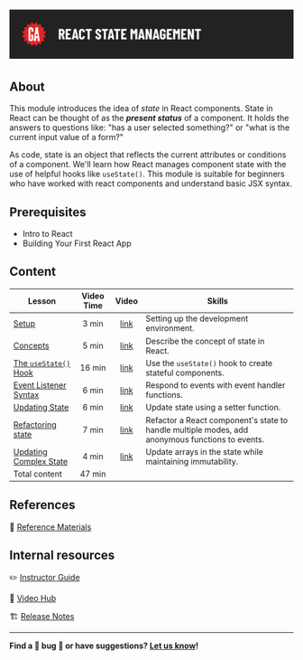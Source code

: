 # ![React State Management](./assets/hero.png)

## About

This module introduces the idea of _state_ in React components. State in React can be thought of as the **_present status_** of a component. It holds the answers to questions like: "has a user selected something?" or "what is the current input value of a form?"

As code, state is an object that reflects the current attributes or conditions of a component. We'll learn how React manages component state with the use of helpful hooks like `useState()`. This module is suitable for beginners who have worked with react components and understand basic JSX syntax.

## Prerequisites

- Intro to React
- Building Your First React App

## Content

| Lesson | Video Time | Video | Skills |
| ------ | :--------: | :---: | ------ |
| [Setup](./setup/README.md)                                   |  3 min | [link](https://generalassembly.wistia.com/medias/97o6fopyj9) | Setting up the development environment.                                                         |
| [Concepts](./concepts/README.md)                             |  5 min | [link](https://generalassembly.wistia.com/medias/5hjwua9qod) | Describe the concept of state in React.                                                         |
| [The `useState()` Hook](./the-use-state-hook/README.md)      | 16 min | [link](https://generalassembly.wistia.com/medias/k6vcan19cw) | Use the `useState()` hook to create stateful components.                                        |
| [Event Listener Syntax](./event-listener-syntax/README.md)   |  6 min | [link](https://generalassembly.wistia.com/medias/5kfplxjj84) | Respond to events with event handler functions.                                                 |
| [Updating State](./updating-state/README.md)                 |  6 min | [link](https://generalassembly.wistia.com/medias/wy5pgd3q3u) | Update state using a setter function.                                                           |
| [Refactoring state](./refactoring-state/README.md)           |  7 min | [link]() | Refactor a React component's state to handle multiple modes, add anonymous functions to events. |
| [Updating Complex State](./updating-complex-state/README.md) |  4 min | [link](https://generalassembly.wistia.com/medias/5xl0etqxf4) | Update arrays in the state while maintaining immutability.                                      |
| Total content                                                | 47 min |                                                              |                                                                                                 |

## References

📖 [Reference Materials](./references/README.md)

## Internal resources

✏️ [Instructor Guide](./internal-resources/instructor-guide.md)

🎥 [Video Hub](./internal-resources/video-hub.md)

🏗️ [Release Notes](./internal-resources/release-notes.md)

---

**Find a 👾 bug 👾 or have suggestions? [Let us know](https://git.generalassemb.ly/modular-curriculum-all-courses/universal-resources-internal/blob/main/module-feedback.md)!**
